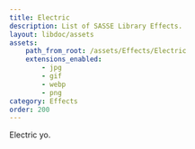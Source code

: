 ```yaml
---
title: Electric
description: List of SASSE Library Effects.
layout: libdoc/assets
assets:
    path_from_root: /assets/Effects/Electric
    extensions_enabled:
        - jpg
        - gif
        - webp
        - png
category: Effects
order: 200
---
```


Electric yo.
